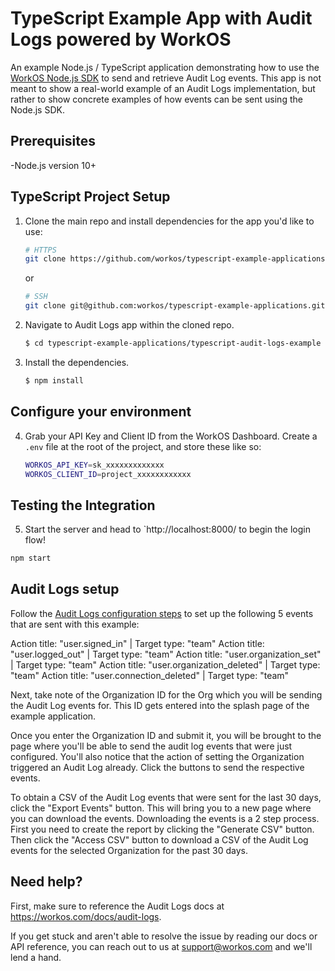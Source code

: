 # TypeScript Example App with Audit Logs powered by WorkOS

An example Node.js / TypeScript application demonstrating how to use the [WorkOS Node.js SDK](https://github.com/workos/workos-node) to send and retrieve Audit Log events. This app is not meant to show a real-world example of an Audit Logs implementation, but rather to show concrete examples of how events can be sent using the Node.js SDK.

## Prerequisites

-Node.js version 10+

## TypeScript Project Setup

1. Clone the main repo and install dependencies for the app you'd like to use:

    ```bash
    # HTTPS
    git clone https://github.com/workos/typescript-example-applications.git
    ```

    or

    ```bash
    # SSH
    git clone git@github.com:workos/typescript-example-applications.git
    ```

2. Navigate to Audit Logs app within the cloned repo.

    ```bash
    $ cd typescript-example-applications/typescript-audit-logs-example
    ```

3. Install the dependencies.
    ```bash
    $ npm install
    ```

## Configure your environment

4. Grab your API Key and Client ID from the WorkOS Dashboard. Create a `.env`
   file at the root of the project, and store these like so:

    ```bash
    WORKOS_API_KEY=sk_xxxxxxxxxxxxx
    WORKOS_CLIENT_ID=project_xxxxxxxxxxxx
    ```

## Testing the Integration

5. Start the server and head to `http://localhost:8000/ to begin the login flow!

```sh
npm start
```

## Audit Logs setup 

Follow the [Audit Logs configuration steps](https://workos.com/docs/audit-logs/emit-an-audit-log-event/sign-in-to-your-workos-dashboard-account-and-configure-audit-log-event-schemas) to set up the following 5 events that are sent with this example:

Action title: "user.signed_in" | Target type: "team"
Action title: "user.logged_out" | Target type: "team"
Action title: "user.organization_set" | Target type: "team"
Action title: "user.organization_deleted" | Target type: "team"
Action title: "user.connection_deleted" | Target type: "team"

Next, take note of the Organization ID for the Org which you will be sending the Audit Log events for. This ID gets entered into the splash page of the example application.

Once you enter the Organization ID and submit it, you will be brought to the page where you'll be able to send the audit log events that were just configured. You'll also notice that the action of setting the Organization triggered an Audit Log already. Click the buttons to send the respective events.

To obtain a CSV of the Audit Log events that were sent for the last 30 days, click the "Export Events" button. This will bring you to a new page where you can download the events. Downloading the events is a 2 step process. First you need to create the report by clicking the "Generate CSV" button. Then click the "Access CSV" button to download a CSV of the Audit Log events for the selected Organization for the past 30 days.

## Need help?

First, make sure to reference the Audit Logs docs at https://workos.com/docs/audit-logs.

If you get stuck and aren't able to resolve the issue by reading our docs or API reference, you can reach out to us at support@workos.com and we'll lend a hand.
